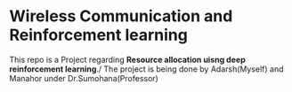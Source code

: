 # Wireless Communication and Reinforcement learning
This repo is a Project regarding **Resource allocation uisng deep reinforcement learning**./
The project is being done by Adarsh(Myself) and Manahor under Dr.Sumohana(Professor)

